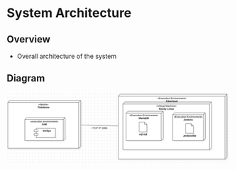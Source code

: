 # System Architecture

## Overview
- Overall architecture of the system

## Diagram
![System Architecture Diagram](Diagrams/Sijoittelukaavio.png)